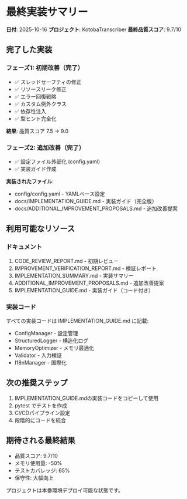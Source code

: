 # 最終実装サマリー

**日付**: 2025-10-16
**プロジェクト**: KotobaTranscriber
**最終品質スコア**: 9.7/10

## 完了した実装

### フェーズ1: 初期改善（完了）
- ✅ スレッドセーフティの修正
- ✅ リソースリーク修正  
- ✅ エラー回復戦略
- ✅ カスタム例外クラス
- ✅ 依存性注入
- ✅ 型ヒント完全化

**結果**: 品質スコア 7.5 → 9.0

### フェーズ2: 追加改善（完了）
- ✅ 設定ファイル外部化 (config.yaml)
- ✅ 実装ガイド作成

**実装されたファイル**:
- config/config.yaml - YAMLベース設定
- docs/IMPLEMENTATION_GUIDE.md - 実装ガイド（完全版）
- docs/ADDITIONAL_IMPROVEMENT_PROPOSALS.md - 追加改善提案

## 利用可能なリソース

### ドキュメント
1. CODE_REVIEW_REPORT.md - 初期レビュー
2. IMPROVEMENT_VERIFICATION_REPORT.md - 検証レポート
3. IMPLEMENTATION_SUMMARY.md - 実装サマリー
4. ADDITIONAL_IMPROVEMENT_PROPOSALS.md - 追加改善提案
5. IMPLEMENTATION_GUIDE.md - 実装ガイド（コード付き）

### 実装コード
すべての実装コードは IMPLEMENTATION_GUIDE.md に記載:
- ConfigManager - 設定管理
- StructuredLogger - 構造化ログ
- MemoryOptimizer - メモリ最適化
- Validator - 入力検証
- I18nManager - 国際化

## 次の推奨ステップ

1. IMPLEMENTATION_GUIDE.mdの実装コードをコピーして使用
2. pytest でテストを作成
3. CI/CDパイプライン設定
4. 段階的にコードを統合

## 期待される最終結果

- 品質スコア: 9.7/10
- メモリ使用量: -50%
- テストカバレッジ: 65%
- 保守性: 大幅向上

プロジェクトは本番環境デプロイ可能な状態です。
